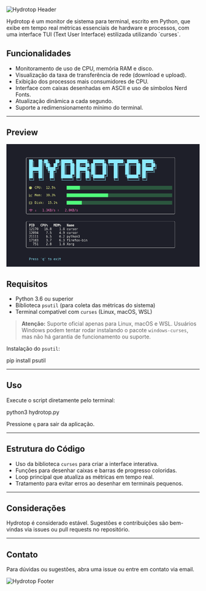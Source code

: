   <p class="center">
    <img src="https://capsule-render.vercel.app/api?type=waving&color=8BE9FD&height=220&section=header&text=Hydrotop&fontSize=40&fontColor=F8F8F2" alt="Hydrotop Header" />
  </p>
Hydrotop é um monitor de sistema para terminal, escrito em Python, que exibe em tempo real métricas essenciais de hardware e processos, com uma interface TUI (Text User Interface) estilizada utilizando `curses`.



## Funcionalidades

*   Monitoramento de uso de CPU, memória RAM e disco.
*   Visualização da taxa de transferência de rede (download e upload).
*   Exibição dos processos mais consumidores de CPU.
*   Interface com caixas desenhadas em ASCII e uso de símbolos Nerd Fonts.
*   Atualização dinâmica a cada segundo.
*   Suporte a redimensionamento mínimo do terminal.

- - -

## Preview

![Screenshot](screenshot.png)

## Requisitos

*   Python 3.6 ou superior
*   Biblioteca `psutil` (para coleta das métricas do sistema)
*   Terminal compatível com `curses` (Linux, macOS, WSL)

> **Atenção:** Suporte oficial apenas para Linux, macOS e WSL. Usuários Windows podem tentar rodar instalando o pacote `windows-curses`, mas não há garantia de funcionamento ou suporte.

Instalação do `psutil`:

pip install psutil

- - -

## Uso

Execute o script diretamente pelo terminal:

python3 hydrotop.py

Pressione `q` para sair da aplicação.

- - -

## Estrutura do Código

*   Uso da biblioteca `curses` para criar a interface interativa.
*   Funções para desenhar caixas e barras de progresso coloridas.
*   Loop principal que atualiza as métricas em tempo real.
*   Tratamento para evitar erros ao desenhar em terminais pequenos.

- - -

## Considerações

Hydrotop é considerado estável. Sugestões e contribuições são bem-vindas via issues ou pull requests no repositório.

- - -

## Contato

Para dúvidas ou sugestões, abra uma issue ou entre em contato via email.
  <p class="center">
    <img src="https://capsule-render.vercel.app/api?type=waving&color=8BE9FD&height=120&section=footer" alt="Hydrotop Footer" />
  </p>

